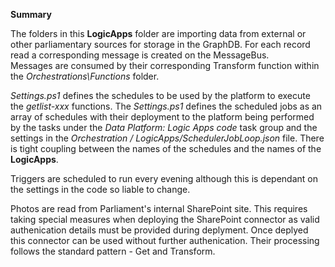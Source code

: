 **Summary**

The folders in this **LogicApps** folder are importing data from external or other parliamentary sources
for storage in the GraphDB.  For each record read a corresponding message is created on the MessageBus.  
Messages are consumed by their corresponding Transform function within the *Orchestrations\Functions* folder.

*Settings.ps1* defines the schedules to be used by the platform to execute the *getlist-xxx* functions.  The *Settings.ps1*
defines the scheduled jobs as an array of schedules with their deployment to the platform being
performed by the tasks under the *Data Platform: Logic Apps code* task group and the settings
in the *Orchestration / LogicApps/SchedulerJobLoop.json* file. There is tight coupling between the names
of the schedules and the names of the **LogicApps**.

Triggers are scheduled to run every evening although this is dependant on the settings in the code so liable to change.

Photos are read from Parliament's internal SharePoint site.  This requires taking special measures when deploying 
the SharePoint connector as valid authenication details must be provided during deplyment. Once deplyed this
connector can be used without further authenication.  Their processing follows the standard pattern - Get and Transform.
